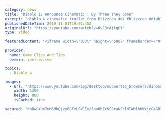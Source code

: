 ```yaml
---
category: news
title: "Diablo IV Announce Cinematic | By Three They Come"
excerpt: "diablo 4 cinematic trailer from blizzcon #d4 #blizzcon #diablo."
publishedDateTime: 2019-11-01T19:01:45Z
originalUrl: "https://youtube.com/watch?v=0vE3rAjtqUY"
type: video

featuredContent: "<iframe width=\"800\" height=\"500\" frameborder=\"0\" src=\"https://www.youtube.com/embed/0vE3rAjtqUY\" allow=\"accelerometer; autoplay; encrypted-media; gyroscope; picture-in-picture\" allowfullscreen></iframe>"

provider:
  name: Game Clips And Tips
  domain: youtube.com

topics:
  - Diablo 4

images:
  - url: "https://www.youtube.com/img/desktop/supported_browsers/dinosaur.png"
    width: 1200
    height: 800
    isCached: true

secured: "KhDwGYHm7uM6MkQjzyBGFxL0VDEv/JhuRbZrKS8raNFoINIWMlhHWxjcC4GD2qjUipovBmK9Zi4WDN+YuyRx07j4IpfENn1/GgyipkuGR29Y+VZyQDxhBIDi5Gs6tdibnwlPE8AB6rQhQ4AMXFTERF9gY0BCgxgUYUCrPjhwcwu97+qIkC/JBl84M1tiPa0NZewRpDxYrwzv5XRzoBVz/M6ftEQSYnWM+xg5cWEdfOv66XkJBi/+5GNXfSAsApQNKwOg54ZUJqlXqhMXpA0ceeZnD4U+EXZjXsuObN+nxC4nLAKe+ChwrvyOn+jNgk/uXQ6KDAkAwNC5AKFuvRmOC5emLAci8ArrvK38lfMvcnhwFb+zQBo2P7yfAslp3e6J8FF1iNGk0ZnZeIQk4F0vkg==;pntbG4Gw3VfJlhzXFTN+Bw=="
---
```


